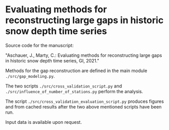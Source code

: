# Evaluating methods for reconstructing large gaps in historic snow depth time series

Source code for the manuscript:

"Aschauer, J., Marty, C.: Evaluating methods for reconstructing large gaps in historic snow depth time series,
GI, 2021."

Methods for the gap reconstruction are defined in the main module 
`./src/gap_modeling.py`.

The two scripts `./src/cross_validation_script.py` and `./src/influence_of_number_of_stations.py` perform the analysis.

The script `./src/cross_validation_evaluation_script.py` produces figures and from cached results after the two above mentioned scripts have been run.

Input data is available upon request.